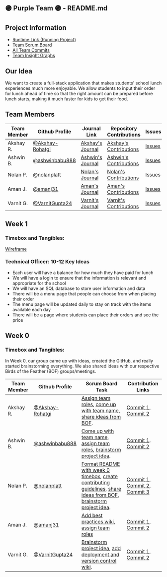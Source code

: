 ## 🟣 Purple Team 🟣 - README.md
## Project Information
- [Runtime Link (Running Project)](https://tbd.com/)
- [Team Scrum Board](https://github.com/nolanplatt/AP-CSA-T2/projects/1)
- [All Team Commits](https://github.com/nolanplatt/AP-CSA-T2/commits/master)
- [Team Insight Graphs](https://github.com/nolanplatt/AP-CSA-T2/graphs/contributors)

## Our Idea
We want to create a full-stack application that makes students' school lunch experiences much more enjoyable. We allow students to input their order for lunch ahead of time so that the right amount can be prepared before lunch starts, making it much faster for kids to get their food.

## Team Members
| Team Member | Github Profile | Journal Link | Repository Contributions | Issues | Role |
| ----------- | --------------- | ------------ | -------------------- | ------ | --------------- |
| Akshay R. | [@Akshay-Rohatgi](https://github.com/Akshay-Rohatgi) | [Akshay's Journal](https://google.com) | [Akshay's Contributions](https://github.com/nolanplatt/AP-CSA-T2/commits?author=Akshay-Rohatgi) | [Issues](https://github.com/nolanplatt/AP-CSA-T2/issues/assigned/Akshay-Rohatgi) | Primary Designer |
| Ashwin B. | [@ashwinbabu888](https://github.com/ashwinbabu888) | [Ashwin's Journal](https://docs.google.com/document/d/1XHgzNtQLO_iJDqhN8yUhwT3ZiHj_SWNv9xixzUOAF8c/edit?usp=sharing) | [Ashwin's Contributions](https://github.com/nolanplatt/AP-CSA-T2/commits?author=ashwinbabu888) | [Issues](https://github.com/nolanplatt/AP-CSA-T2/issues/assigned/ashwinbabu888) | Scrum Master |
| Nolan P. | [@nolanplatt](https://github.com/nolanplatt) | [Nolan's Journal](https://docs.google.com/document/d/1t9ekir1K0GmBIL0SIBatH0Q-bg6ndCrwc-QSujz6K84/edit?usp=sharing) | [Nolan's Contributions](https://github.com/nolanplatt/AP-CSA-T2/commits?author=nolanplatt) |  [Issues](https://github.com/nolanplatt/AP-CSA-T2/issues/assigned/nolanplatt) | Github Admin |
| Aman J. | [@amanj31](https://github.com/amanj31) | [Aman's Journal](https://docs.google.com/document/d/1iLXz8z1btVtgNXo9SV-ctCNljM-F0qE_r5xcCBEF1l8/edit?usp=sharing) | [Aman's Contributions](https://github.com/nolanplatt/AP-CSA-T2/commits?author=amanj31) | [Issues](https://github.com/nolanplatt/AP-CSA-T2/issues/assigned/amanj31) | Technical Officer |
| Varnit G. | [@VarnitGupta24](https://github.com/VarnitGupta24) | [Varnit's Journal](https://docs.google.com/document/d/1fls5rsfbgSZj54k3tJZ_JKrsNKcyBi5pQE1LzBQ5njI/edit) | [Varnit's Contributions](https://github.com/nolanplatt/AP-CSA-T2/commits?author=VarnitGupta24) | [Issues](https://github.com/nolanplatt/AP-CSA-T2/issues/assigned/VarnitGupta24)| Deployment Manager |


## Week 1
### Timebox and Tangibles:
[Wireframe](https://www.figma.com/file/H1QWnYH57ODeVYfTJFpNSn/LunchLine?node-id=0%3A1)
### Technical Officer: 10-12 Key Ideas
- Each user will have a balance for how much they have paid for lunch
- We will have a login to ensure that the information is relevant and appropriate for the school
- We will have an SQL database to store user information and data
- There will be a menu page that people can choose from when placing their order
- The menu page will be updated daily to stay on track with the items available each day
- There will be a page where students can place their orders and see the price


## Week 0 
### Timebox and Tangibles:

In Week 0, our group came up with ideas, created the GitHub, and really started brainstorming everything. We also shared ideas with our respective Birds of the Feather (BOF) groups/meetings.

| Team Member | Github Profile                                       | Scrum Board Task                                             | Contribution Links                                           |
| ----------- | ---------------------------------------------------- | ------------------------------------------------------------ | ------------------------------------------------------------ |
| Akshay R.   | [@Akshay-Rohatgi](https://github.com/Akshay-Rohatgi) | [Assign team roles](https://github.com/nolanplatt/AP-CSA-T2/issues/2), [come up with team name](https://github.com/nolanplatt/AP-CSA-T2/issues/1), [share ideas from BOF](https://github.com/nolanplatt/AP-CSA-T2/issues/5). | [Commit 1](https://github.com/nolanplatt/AP-CSA-T2/commit/b3d89354e2db3877c7ad21fdd496c28f485472e9), [Commit 2](https://github.com/nolanplatt/AP-CSA-T2/commit/bd154ac01d85886227923c2240d4258d60e17dfe) |
| Ashwin B.   | [@ashwinbabu888](https://github.com/nolanplatt/AP-CSA-T2/issues/1https://github.com/ashwinbabu888)   | [Come up with team name](https://github.com/nolanplatt/AP-CSA-T2/issues/1), [assign team roles](https://github.com/nolanplatt/AP-CSA-T2/issues/2), [brainstorm project idea](https://github.com/nolanplatt/AP-CSA-T2/issues/3). | [Commit 1](https://github.com/nolanplatt/AP-CSA-T2/commit/fcfb33f42bf11673f1f65afd0c783bbfe889e83b). [Commit 2](https://github.com/nolanplatt/AP-CSA-T2/commit/7f0acf93040e274306fe6056f1e6bd2d04ef10a4) |
| Nolan P.    | [@nolanplatt](https://github.com/nolanplatt)         | [Format README with week 0 timebox](https://github.com/nolanplatt/AP-CSA-T2/issues/6), [create contributing guidelines](https://github.com/nolanplatt/AP-CSA-T2/issues/11), [share ideas from BOF](https://github.com/nolanplatt/AP-CSA-T2/issues/5), [brainstorm project idea](https://github.com/nolanplatt/AP-CSA-T2/issues/3). | [Commit 1](https://github.com/nolanplatt/AP-CSA-T2/commit/bb8307b46f7e7574ff1c940fe4e5395d16d4c18b), [Commit 2](https://github.com/nolanplatt/AP-CSA-T2/commit/0be3283b0ab5851a5248db36d47faf723dd9540b), [Commit 3](https://github.com/nolanplatt/AP-CSA-T2/commit/38a54f3af97f567564d17ebad8aa42a3d1130fa4) |
| Aman J.     | [@amanj31](https://github.com/amanj31)               | [Add best practices wiki](https://github.com/nolanplatt/AP-CSA-T2/issues/9), [assign team roles](https://github.com/nolanplatt/AP-CSA-T2/issues/2)                   | [Commit 1](https://github.com/nolanplatt/AP-CSA-T2/commit/08a9b6cdb1aa77d8c4afed0b1c88bf014d527109), [Commit 2](https://github.com/nolanplatt/AP-CSA-T2/commit/573fb831c71d15d1674addfe18081468347793fd) |
| Varnit G.   | [@VarnitGupta24](https://github.com/VarnitGupta24)   | [Brainstorm project idea](https://github.com/nolanplatt/AP-CSA-T2/issues/3), [add deployment and version control wiki](https://github.com/nolanplatt/AP-CSA-T2/issues/12). | [Commit 1](https://github.com/nolanplatt/AP-CSA-T2/commit/b52cedb3d1c16d88bd9e441a651eaec7bd24b141), [Commit 2](https://github.com/nolanplatt/AP-CSA-T2/commit/ebdf0f196dfa9071a6990d6080769db732d4924a) |
